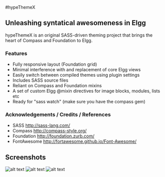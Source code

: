 #hypeThemeX
## Unleashing syntatical awesomeness in Elgg

hypeThemeX is an original SASS-driven theming project that brings
the heart of Compass and Foundation to Elgg. 

### Features

* Fully responsive layout (Foundation grid)
* Minimal interference with and replacement of core Elgg views
* Easily switch between compiled themes using plugin settings
* Includes SASS source files
* Reliant on Compass and Foundation mixins
* A set of custom Elgg @mixin directives for image blocks, modules, lists etc
* Ready for "sass watch" (make sure you have the compass gem)


### Acknowledgements / Credits / References

* SASS http://sass-lang.com/
* Compass http://compass-style.org/
* Foundation http://foundation.zurb.com/
* FontAwesome http://fortawesome.github.io/Font-Awesome/


## Screenshots ##

![alt text](https://raw.github.com/hypeJunction/hypeThemeX/master/screenshots/default_profile_full.png "Default Theme - Proifle - Desktop")
![alt text](https://raw.github.com/hypeJunction/hypeThemeX/master/screenshots/default_profile_mobile.png "Default Theme - Profile - Mobile")
![alt text](https://raw.github.com/hypeJunction/hypeThemeX/master/screenshots/yours_for_a_day_mobile.png "Yours for a day Theme - Activity - Mobile")
